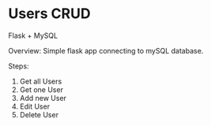 # Users CRUD
Flask + MySQL

Overview:
Simple flask app connecting to mySQL database. 

Steps: 
1. Get all Users
2. Get one User
3. Add new User 
4. Edit User
5. Delete User


